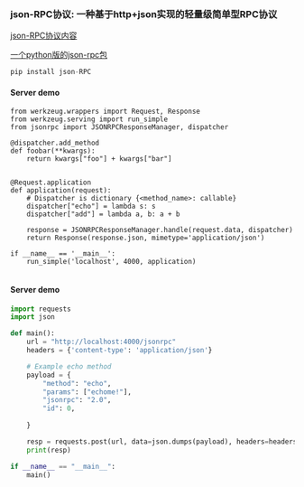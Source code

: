 
### json-RPC协议: 一种基于http+json实现的轻量级简单型RPC协议

[json-RPC协议内容](http://wiki.geekdream.com/Specification/json-rpc_2.0.html)

[一个python版的json-rpc包](https://pypi.org/project/json-rpc/)


```python
pip install json-RPC
```

#### Server demo
```
from werkzeug.wrappers import Request, Response
from werkzeug.serving import run_simple
from jsonrpc import JSONRPCResponseManager, dispatcher

@dispatcher.add_method
def foobar(**kwargs):
    return kwargs["foo"] + kwargs["bar"]


@Request.application
def application(request):
    # Dispatcher is dictionary {<method_name>: callable}
    dispatcher["echo"] = lambda s: s
    dispatcher["add"] = lambda a, b: a + b

    response = JSONRPCResponseManager.handle(request.data, dispatcher)
    return Response(response.json, mimetype='application/json')

if __name__ == '__main__':
    run_simple('localhost', 4000, application)


```

#### Server demo
```python
import requests
import json

def main():
    url = "http://localhost:4000/jsonrpc"
    headers = {'content-type': 'application/json'}

    # Example echo method
    payload = {
        "method": "echo",
        "params": ["echome!"],
        "jsonrpc": "2.0",
        "id": 0,
    
    }

    resp = requests.post(url, data=json.dumps(payload), headers=headers).json()
    print(resp)

if __name__ == "__main__":
    main()

```


